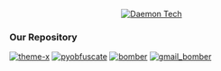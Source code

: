 <p align="center"><a href="https://github.com/DaemonTechX"><img title="Daemon Tech" src="https://github-readme-stats.vercel.app/api?username=DaemonTechX&show_icons=true&include_all_commits=true&theme=chartreuse-dark&cache_seconds=3200"></a>
</p>

### Our Repository
<a href="https://github.com/DaemonTechX/Theme-X"><img title="theme-x" src="https://github-readme-stats.vercel.app/api/pin/?username=DaemonTechX&repo=Theme-X&theme=radical"></a>
<a href="https://github.com/DaemonTechX/PyObfuscate"><img title="pyobfuscate" src="https://github-readme-stats.vercel.app/api/pin/?username=DaemonTechX&repo=PyObfuscate&theme=radical"></a>
<a href="https://github.com/DaemonTechX/ngl_bomber"><img title="bomber" src="https://github-readme-stats.vercel.app/api/pin/?username=DaemonTechX&repo=ngl_bomber&theme=radical"></a>
<a href="https://github.com/DaemonTechX/Gmail_Bomber"><img title="gmail_bomber" src="https://github-readme-stats.vercel.app/api/pin/?username=DaemonTechX&repo=Gmail_Bomber&theme=radical"></a>
